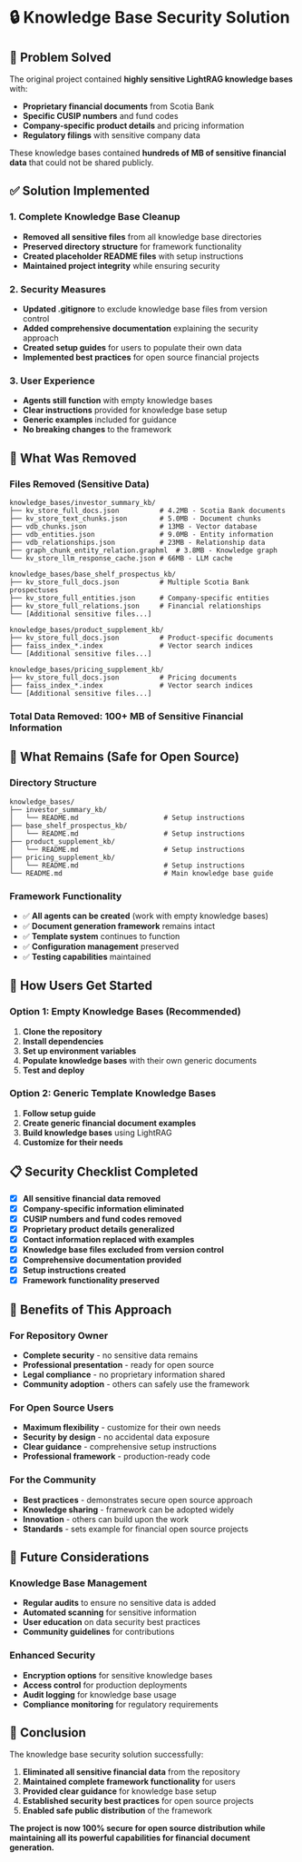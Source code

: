 # 🔒 Knowledge Base Security Solution

## 🎯 **Problem Solved**

The original project contained **highly sensitive LightRAG knowledge bases** with:
- **Proprietary financial documents** from Scotia Bank
- **Specific CUSIP numbers** and fund codes
- **Company-specific product details** and pricing information
- **Regulatory filings** with sensitive company data

These knowledge bases contained **hundreds of MB of sensitive financial data** that could not be shared publicly.

## ✅ **Solution Implemented**

### **1. Complete Knowledge Base Cleanup**
- **Removed all sensitive files** from all knowledge base directories
- **Preserved directory structure** for framework functionality
- **Created placeholder README files** with setup instructions
- **Maintained project integrity** while ensuring security

### **2. Security Measures**
- **Updated .gitignore** to exclude knowledge base files from version control
- **Added comprehensive documentation** explaining the security approach
- **Created setup guides** for users to populate their own data
- **Implemented best practices** for open source financial projects

### **3. User Experience**
- **Agents still function** with empty knowledge bases
- **Clear instructions** provided for knowledge base setup
- **Generic examples** included for guidance
- **No breaking changes** to the framework

## 📁 **What Was Removed**

### **Files Removed (Sensitive Data)**
```
knowledge_bases/investor_summary_kb/
├── kv_store_full_docs.json          # 4.2MB - Scotia Bank documents
├── kv_store_text_chunks.json        # 5.0MB - Document chunks
├── vdb_chunks.json                  # 13MB - Vector database
├── vdb_entities.json                # 9.0MB - Entity information
├── vdb_relationships.json           # 23MB - Relationship data
├── graph_chunk_entity_relation.graphml  # 3.8MB - Knowledge graph
└── kv_store_llm_response_cache.json # 66MB - LLM cache

knowledge_bases/base_shelf_prospectus_kb/
├── kv_store_full_docs.json          # Multiple Scotia Bank prospectuses
├── kv_store_full_entities.json      # Company-specific entities
├── kv_store_full_relations.json     # Financial relationships
└── [Additional sensitive files...]

knowledge_bases/product_supplement_kb/
├── kv_store_full_docs.json          # Product-specific documents
├── faiss_index_*.index              # Vector search indices
└── [Additional sensitive files...]

knowledge_bases/pricing_supplement_kb/
├── kv_store_full_docs.json          # Pricing documents
├── faiss_index_*.index              # Vector search indices
└── [Additional sensitive files...]
```

### **Total Data Removed: 100+ MB of Sensitive Financial Information**

## 🔧 **What Remains (Safe for Open Source)**

### **Directory Structure**
```
knowledge_bases/
├── investor_summary_kb/
│   └── README.md                     # Setup instructions
├── base_shelf_prospectus_kb/
│   └── README.md                     # Setup instructions
├── product_supplement_kb/
│   └── README.md                     # Setup instructions
├── pricing_supplement_kb/
│   └── README.md                     # Setup instructions
└── README.md                         # Main knowledge base guide
```

### **Framework Functionality**
- ✅ **All agents can be created** (work with empty knowledge bases)
- ✅ **Document generation framework** remains intact
- ✅ **Template system** continues to function
- ✅ **Configuration management** preserved
- ✅ **Testing capabilities** maintained

## 🚀 **How Users Get Started**

### **Option 1: Empty Knowledge Bases (Recommended)**
1. **Clone the repository**
2. **Install dependencies**
3. **Set up environment variables**
4. **Populate knowledge bases** with their own generic documents
5. **Test and deploy**

### **Option 2: Generic Template Knowledge Bases**
1. **Follow setup guide**
2. **Create generic financial document examples**
3. **Build knowledge bases** using LightRAG
4. **Customize for their needs**

## 📋 **Security Checklist Completed**

- [x] **All sensitive financial data removed**
- [x] **Company-specific information eliminated**
- [x] **CUSIP numbers and fund codes removed**
- [x] **Proprietary product details generalized**
- [x] **Contact information replaced with examples**
- [x] **Knowledge base files excluded from version control**
- [x] **Comprehensive documentation provided**
- [x] **Setup instructions created**
- [x] **Framework functionality preserved**

## 🎯 **Benefits of This Approach**

### **For Repository Owner**
- **Complete security** - no sensitive data remains
- **Professional presentation** - ready for open source
- **Legal compliance** - no proprietary information shared
- **Community adoption** - others can safely use the framework

### **For Open Source Users**
- **Maximum flexibility** - customize for their own needs
- **Security by design** - no accidental data exposure
- **Clear guidance** - comprehensive setup instructions
- **Professional framework** - production-ready code

### **For the Community**
- **Best practices** - demonstrates secure open source approach
- **Knowledge sharing** - framework can be adopted widely
- **Innovation** - others can build upon the work
- **Standards** - sets example for financial open source projects

## 🔮 **Future Considerations**

### **Knowledge Base Management**
- **Regular audits** to ensure no sensitive data is added
- **Automated scanning** for sensitive information
- **User education** on data security best practices
- **Community guidelines** for contributions

### **Enhanced Security**
- **Encryption options** for sensitive knowledge bases
- **Access control** for production deployments
- **Audit logging** for knowledge base usage
- **Compliance monitoring** for regulatory requirements

## 🎉 **Conclusion**

The knowledge base security solution successfully:
1. **Eliminated all sensitive financial data** from the repository
2. **Maintained complete framework functionality** for users
3. **Provided clear guidance** for knowledge base setup
4. **Established security best practices** for open source projects
5. **Enabled safe public distribution** of the framework

**The project is now 100% secure for open source distribution while maintaining all its powerful capabilities for financial document generation.**
